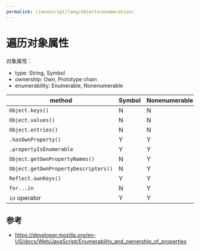 ```yaml
---
permalink: /javascript/lang/objects/enumeration/
---
```


# 遍历对象属性

对象属性：

- type: String, Symbol
- ownership: Own, Prototype chain
- enumerability: Enumerable, Nonenumerable

method | Symbol | Nonenumerable | prototype
------ | ------ | ------------- | ----------
`Object.keys()`     | N | N | N
`Object.values()`   | N | N | N
`Object.entries()`  | N | N | N
`.hasOwnProperty()` | Y | Y | N
`.propertyIsEnumerable`               | Y | Y | N
`Object.getOwnPropertyNames()`        | N | Y | N
`Object.getOwnPropertyDescriptors()`  | N | Y | N
`Reflect.ownKeys()` | Y | Y | N
`for...in`          | N | Y | Y
`in` operator       | Y | Y | Y

## 参考

- <https://developer.mozilla.org/en-US/docs/Web/JavaScript/Enumerability_and_ownership_of_properties>

